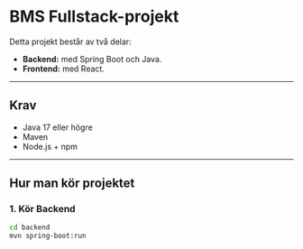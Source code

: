 # BMS Fullstack-projekt

Detta projekt består av två delar:

- **Backend:** med Spring Boot och Java.
- **Frontend:** med React.

---

## Krav

- Java 17 eller högre
- Maven
- Node.js + npm

---

## Hur man kör projektet

### 1. Kör Backend

```bash
cd backend
mvn spring-boot:run
